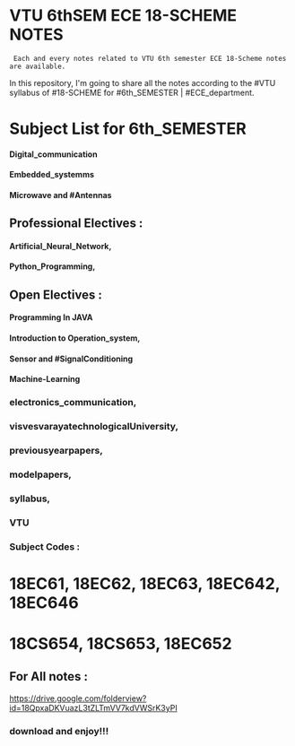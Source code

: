 # VTU 6thSEM ECE 18-SCHEME NOTES
     Each and every notes related to VTU 6th semester ECE 18-Scheme notes are available.

In this repository, I'm going to share all the notes according to the #VTU syllabus of #18-SCHEME for #6th_SEMESTER | #ECE_department.

# Subject List for 6th_SEMESTER
#### Digital_communication
#### Embedded_systemms
#### Microwave and #Antennas 

## Professional Electives :
#### Artificial_Neural_Network,
#### Python_Programming,

## Open Electives : 
#### Programming In JAVA
#### Introduction to Operation_system, 
#### Sensor and #SignalConditioning
#### Machine-Learning

### electronics_communication,
### visvesvarayatechnologicalUniversity,
### previousyearpapers,
### modelpapers,
### syllabus,
### VTU


### Subject Codes :
# 18EC61, 18EC62, 18EC63, 18EC642, 18EC646
# 18CS654, 18CS653, 18EC652



## For All notes :
https://drive.google.com/folderview?id=18QpxaDKVuazL3tZLTmVV7kdVWSrK3yPI

### download and enjoy!!!
